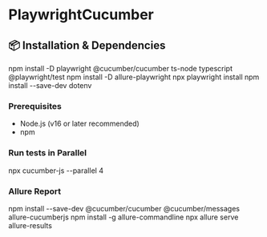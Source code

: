 # PlaywrightCucumber

## 📦 Installation & Dependencies
npm install -D playwright @cucumber/cucumber ts-node typescript @playwright/test
npm install -D allure-playwright
npx playwright install
npm install --save-dev dotenv

### Prerequisites

- Node.js (v16 or later recommended)
- npm

### Run tests in Parallel
npx cucumber-js --parallel 4

### Allure Report
npm install --save-dev @cucumber/cucumber @cucumber/messages allure-cucumberjs
npm install -g allure-commandline
npx allure serve allure-results



